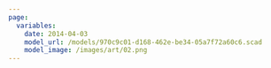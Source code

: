 ```yaml
---
page:
  variables:
    date: 2014-04-03
    model_url: /models/970c9c01-d168-462e-be34-05a7f72a60c6.scad
    model_image: /images/art/02.png
---
```

